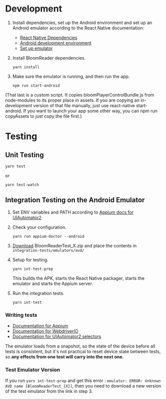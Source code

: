 # Development

1. Install dependencies, set up the Android environment and set up an Android emulator according to the React Native documentation:
    - [React Native Dependencies](https://facebook.github.io/react-native/docs/getting-started#installing-dependencies-3)
    - [Android development environment](https://facebook.github.io/react-native/docs/getting-started#android-development-environment)
    - [Set up emulator](https://facebook.github.io/react-native/docs/getting-started#preparing-the-android-device)

2. Install BloomReader dependencies.

    `yarn install`

3. Make sure the emulator is running, and then run the app.

    `npm run start-android`

(That last is a custom script. It copies bloomPlayerControlBundle.js from node-modules to its proper
place in assets. If you are copying an in-development version of that file manually, just use react-native start-android. If you want to launch your app some other way, you can npm run copyAssets to just copy the file first.)

# Testing

## Unit Testing

`yarn test`

or

`yarn test-watch`

## Integration Testing on the Android Emulator

1. Set ENV variables and PATH according to [Appium docs for UIAutomator2](http://appium.io/docs/en/drivers/android-uiautomator2/index.html#basic-setup)

2. Check your configuration.

    `yarn run appium-doctor --android`

3. [Download](https://drive.google.com/drive/folders/1K0RsdmvvNHvlVeDpAiNY48cjOKw6hwI1?usp=sharing) BloomReaderTest_X.zip and place the contents in `integration-tests/emulators/avd/`

4. Setup for testing.

    `yarn int-test-prep`

    This builds the APK, starts the React Native packager, starts the emulator and starts the Appium server.

5. Run the integration tests.

    `yarn int-test`

### Writing tests

- [Documentation for Appium](http://appium.io/docs/en/about-appium/intro/)
- [Documentation for WebdriverIO](https://webdriver.io/docs/selectors.html#mobile-selectors)
- [Documentation for UIAutomator2 selectors](https://developer.android.com/reference/android/support/test/uiautomator/UiSelector.html)

The emulator loads from a snapshot, so the state of the device before all tests is consistent, but it's not practical to reset device state between tests, so **any effects from one test will carry into the next one.**

### Test Emulator Version

If you run `yarn int-test-prep` and get this error : `emulator: ERROR: Unknown AVD name [BloomReaderTest_{X}]`, then you need to download a new version of the test emulator from the link in step 3.

